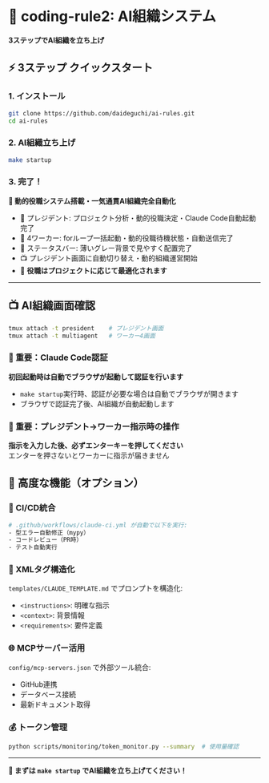 # 🚀 coding-rule2: AI組織システム

**3ステップでAI組織を立ち上げ**

## ⚡ 3ステップ クイックスタート

### 1. インストール
```bash
git clone https://github.com/daideguchi/ai-rules.git
cd ai-rules
```

### 2. AI組織立ち上げ
```bash
make startup
```

### 3. 完了！
**🚀 動的役職システム搭載・一気通貫AI組織完全自動化**  
- 👑 プレジデント: プロジェクト分析・動的役職決定・Claude Code自動起動完了  
- 👥 4ワーカー: forループ一括起動・動的役職待機状態・自動送信完了  
- 🎨 ステータスバー: 薄いグレー背景で見やすく配置完了  
- 📺 プレジデント画面に自動切り替え・動的組織運営開始  
- 🔄 **役職はプロジェクトに応じて最適化されます**

---

## 📺 AI組織画面確認

```bash
tmux attach -t president    # プレジデント画面
tmux attach -t multiagent   # ワーカー4画面
```

### 🔴 重要：Claude Code認証
**初回起動時は自動でブラウザが起動して認証を行います**
- `make startup`実行時、認証が必要な場合は自動でブラウザが開きます
- ブラウザで認証完了後、AI組織が自動起動します

### 🔴 重要：プレジデント→ワーカー指示時の操作
**指示を入力した後、必ずエンターキーを押してください**  
エンターを押さないとワーカーに指示が届きません

## 🔧 高度な機能（オプション）

### 🤖 CI/CD統合
```bash
# .github/workflows/claude-ci.yml が自動で以下を実行:
- 型エラー自動修正（mypy）
- コードレビュー（PR時）
- テスト自動実行
```

### 📝 XMLタグ構造化
`templates/CLAUDE_TEMPLATE.md` でプロンプトを構造化:
- `<instructions>`: 明確な指示
- `<context>`: 背景情報
- `<requirements>`: 要件定義

### 🌐 MCPサーバー活用
`config/mcp-servers.json` で外部ツール統合:
- GitHub連携
- データベース接続
- 最新ドキュメント取得

### 💰 トークン管理
```bash
python scripts/monitoring/token_monitor.py --summary  # 使用量確認
```

---

**🎯 まずは `make startup` でAI組織を立ち上げてください！**
